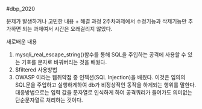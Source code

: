 #dbp_2020

문제가 발생하거나 고민한 내용 + 해결 과정
2주차과제에서 수정기능과 삭제기능만 추가하면 되는 과제여서 시간은 오래걸리지 않았다.

새로배운 내용 
1. mysqli_real_escape_string()함수를 통해 SQL을 주입하는 공격에 사용할 수 있는 기호를 문자로 바꿔버리는 것을 배웠다.
2. $filtered 사용방법
3. OWASP 이라는 웹취약점 중 인젝션(SQL Injection)을 배웠다. 이것은 임의의 SQL문을 주입하고 실행하게하여 db가 비정상적인 동작을 하게되는 행위를 말한다.
   대응방법으로는 입력 값을 문자열로 인식하게 하여 공격쿼리가 들어가도 의미없는 단순문자열로 처리하는 것이다.
  

